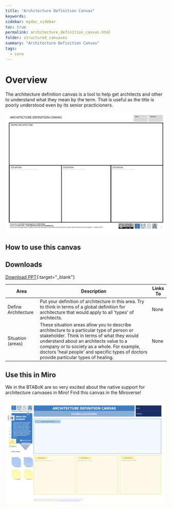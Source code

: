 ```yaml
---
title: "Architecture Definition Canvas"
keywords: 
sidebar: mydoc_sidebar
toc: true
permalink: architecture_definition_canvas.html
folder: structured_canvases
summary: "Architecture Definition Canvas"
tags: 
  - core
---
```


# Overview

The architecture definition canvas is a tool to help get architects and other to understand what they mean by the term. That is useful as the title is poorly understood even by its senior practicioners. 

![image001](media/architecture_definition_canvas.svg)

## How to use this canvas



## Downloads

[Download PPT](media/ppt/architecture_definition_canvas.pptx){:target="_blank"}

| Area                | Description                                                                                                                                                                                                                                                                                                                 | Links To |
| ------------------- | --------------------------------------------------------------------------------------------------------------------------------------------------------------------------------------------------------------------------------------------------------------------------------------------------------------------------- | -------- |
| Define Architecture | Put your definition of architecture in this area. Try to think in terms of a global definition for architecture that would apply to all 'types' of architects.                                                                                                                                                              | None     |
| Situation (areas)   | These situation areas allow you to describe architecture to a particular type of person or stakeholder. Think in terms of what they would understand about an architects value to a company or to society as a whole. For example, doctors 'heal people' and specific types of doctors provide particular types of healing. | None     |

## Use this in Miro

We in the BTABoK are so very excited about the native support for architecture canvases in Miro! Find this canvas in the Miroverse!

![image001](media/ADCMiro.png)